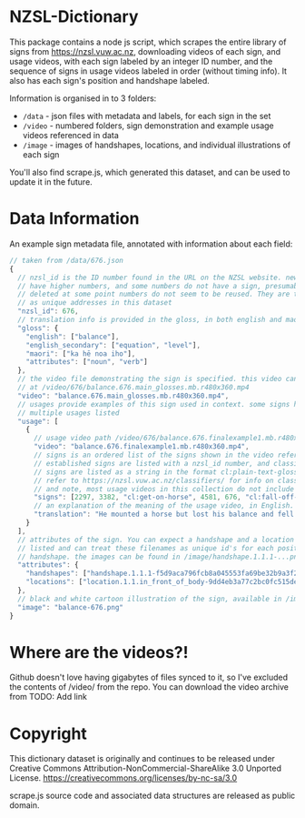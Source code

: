 NZSL-Dictionary
===============

This package contains a node js script, which scrapes the entire library of
signs from https://nzsl.vuw.ac.nz, downloading videos of each sign, and usage
videos, with each sign labeled by an integer ID number, and the sequence of
signs in usage videos labeled in order (without timing info). It also has each
sign's position and handshape labeled.

Information is organised in to 3 folders:

 - `/data` - json files with metadata and labels, for each sign in the set
 - `/video` - numbered folders, sign demonstration and example usage videos
 referenced in data
 - `/image` - images of handshapes, locations, and individual illustrations of
 each sign

You'll also find scrape.js, which generated this dataset, and can be used to
update it in the future.

Data Information
================

An example sign metadata file, annotated with information about each field:

```javascript
// taken from /data/676.json
{
  // nzsl_id is the ID number found in the URL on the NZSL website. newer signs
  // have higher numbers, and some numbers do not have a sign, presumably
  // deleted at some point numbers do not seem to be reused. They are treated
  // as unique addresses in this dataset
  "nzsl_id": 676,
  // translation info is provided in the gloss, in both english and maori
  "gloss": {
    "english": ["balance"],
    "english_secondary": ["equation", "level"],
    "maori": ["ka hē noa iho"],
    "attributes": ["noun", "verb"]
  },
  // the video file demonstrating the sign is specified. this video can be found
  // at /video/676/balance.676.main_glosses.mb.r480x360.mp4
  "video": "balance.676.main_glosses.mb.r480x360.mp4",
  // usages provide examples of this sign used in context. some signs have
  // multiple usages listed
  "usage": [
    {
      // usage video path /video/676/balance.676.finalexample1.mb.r480x360.mp4
      "video": "balance.676.finalexample1.mb.r480x360.mp4",
      // signs is an ordered list of the signs shown in the video referenced
      // established signs are listed with a nzsl_id number, and classifier
      // signs are listed as a string in the format cl:plain-text-gloss
      // refer to https://nzsl.vuw.ac.nz/classifiers/ for info on classifier signs
      // and note, most usage videos in this collection do not include classifier
      "signs": [2297, 3382, "cl:get-on-horse", 4581, 676, "cl:fall-off-horse"],
      // an explanation of the meaning of the usage video, in English.
      "translation": "He mounted a horse but lost his balance and fell off."
    }
  ],
  // attributes of the sign. You can expect a handshape and a location to be
  // listed and can treat these filenames as unique id's for each position and
  // handshape. the images can be found in /image/handshape.1.1.1-...png etc
  "attributes": {
    "handshapes": ["handshape.1.1.1-f5d9aca796fcb8a045553fa69be32b9a3f2cb2abcbe9639923f8a00189ea3da8.png"],
    "locations": ["location.1.1.in_front_of_body-9dd4eb3a77c2bc0fc515de633c0b0cc4d5b11fb1cabcb2d5578dc9d7a8b03ff2.png"]
  },
  // black and white cartoon illustration of the sign, available in /image/
  "image": "balance-676.png"
}
```

Where are the videos?!
======================

Github doesn't love having gigabytes of files synced to it, so I've excluded the
contents of /video/ from the repo. You can download the video archive from
TODO: Add link

Copyright
=========

This dictionary dataset is originally and continues to be released under
Creative Commons Attribution-NonCommercial-ShareAlike 3.0 Unported License.
https://creativecommons.org/licenses/by-nc-sa/3.0

scrape.js source code and associated data structures are released as public
domain.
